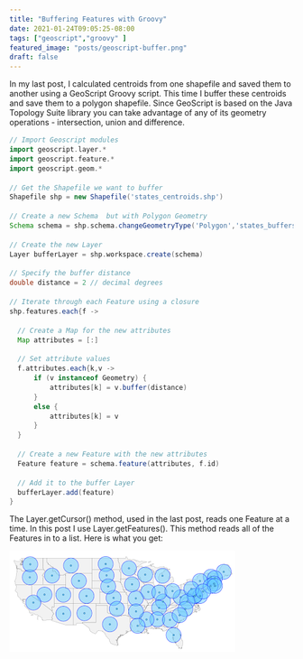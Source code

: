 ```yaml
---
title: "Buffering Features with Groovy"
date: 2021-01-24T09:05:25-08:00
tags: ["geoscript","groovy" ]
featured_image: "posts/geoscript-buffer.png"
draft: false
---
```


In my last post, I calculated centroids from one shapefile and saved them to another using a GeoScript Groovy script. This time I buffer these centroids and save them to a polygon shapefile. Since GeoScript is based on the Java Topology Suite library you can take advantage of any of its geometry operations - intersection, union and difference.

<!--more-->

```groovy
// Import Geoscript modules
import geoscript.layer.*
import geoscript.feature.*
import geoscript.geom.*

// Get the Shapefile we want to buffer
Shapefile shp = new Shapefile('states_centroids.shp')

// Create a new Schema  but with Polygon Geometry
Schema schema = shp.schema.changeGeometryType('Polygon','states_buffers')

// Create the new Layer
Layer bufferLayer = shp.workspace.create(schema)

// Specify the buffer distance 
double distance = 2 // decimal degrees

// Iterate through each Feature using a closure
shp.features.each{f ->

  // Create a Map for the new attributes
  Map attributes = [:]

  // Set attribute values
  f.attributes.each{k,v ->
      if (v instanceof Geometry) {
          attributes[k] = v.buffer(distance)
      }
      else {
          attributes[k] = v
      }
  }

  // Create a new Feature with the new attributes
  Feature feature = schema.feature(attributes, f.id)

  // Add it to the buffer Layer
  bufferLayer.add(feature)
}
```

The Layer.getCursor() method, used in the last post, reads one Feature at a time. In this post I use Layer.getFeatures(). This method reads all of the Features in to a list. Here is what you get:

![Buffer](/posts/geoscript-buffer.png)